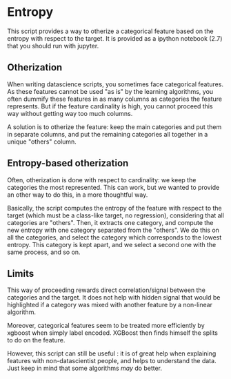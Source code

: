 # Entropy
This script provides a way to otherize a categorical feature based on the entropy with respect to the target. It is provided as a ipython notebook (2.7) that you should run with jupyter.

## Otherization
When writing datascience scripts, you sometimes face categorical features. As these features cannot be used "as is" by the learning algorithms, you often dummify these features in as many columns as categories the feature represents. But if the feature cardinality is high, you cannot proceed this way without getting way too much columns.

A solution is to otherize the feature: keep the main categories and put them in separate columns, and put the remaining categories all together in a unique "others" column.

## Entropy-based otherization
Often, otherization is done with respect to cardinality: we keep the categories the most represented. This can work, but we wanted to provide an other way to do this, in a more thoughtful way.

Basically, the script computes the entropy of the feature with respect to the target (which must be a class-like target, no regression), considering that all categories are "others". Then, it extracts one category, and compute the new entropy with one category separated from the "others". We do this on all the categories, and select the category which corresponds to the lowest entropy.
This category is kept apart, and we select a second one with the same process, and so on.

## Limits
This way of proceeding rewards direct correlation/signal between the categories and the target. It does not help with hidden signal that would be highlighted if a category was mixed with another feature by a non-linear algorithm.

Moreover, categorical features seem to be treated more efficiently by xgboost when simply label encoded. XGBoost then finds himself the splits to do on the feature.

However, this script can still be useful : it is of great help when explaining features with non-datascientist people, and helps to understand the data. Just keep in mind that some algorithms *may* do better.

